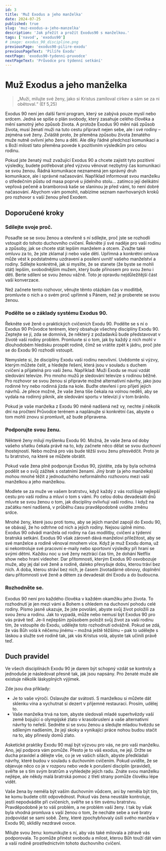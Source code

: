 ```yaml
---
id: 3
title: 'Muž Exodus a jeho manželka'
date: 2024-07-25
published: true
slug: 'muz-exodus-a-jeho-manzelka'
description: 'Jak přežít a prožít Exodus90 s manželkou.'
tags: ['navod', 'exodus90']
# image: exodus_90_discipline.png
previousPage: 'exodus90-pilire-exodu'
previousPageText: 'Pilíře Exodu'
nextPage: 'exodus90-tydenni-pruvodce'
nextPageText: 'Průvodce pro týdenní setkání'
---
```


# Muž Exodus a jeho manželka

> „Muži, milujte své ženy, jako si Kristus zamiloval církev a sám se za ni obětoval.“ (Ef 5,25)

Exodus 90 není jen další farní program, který se zabývá pouze myslí nebo srdcem. Jedná se spíše o plán svobody, který zasahuje celého člověka a mění samotný jeho způsob života. A protože Exodus 90 mění náš způsob života, musí ženatí muži na tuto cestu připravit nejen sebe, ale i své rodiny – zejména své ženy. Zvláště proto, že přeměna způsobu života ženatého muže nutně ovlivní jeho ženu a děti. Ale díky řádné předchozí komunikaci a s Boží milostí tato přeměna povede k pozitivním výsledkům pro celou rodinu.

Pokud jste ženatý muž zvažující Exodus 90 a chcete zajistit tyto pozitivní výsledky, budete potřebovat
před výzvou věnovat nezbytný čas komunikaci se svou ženou. Řádná komunikace neznamená jen správný druh komunikace, ale i správné načasování. Například informovat svou manželku o středečním půstu od masa poprvé u jídelního stolu... zatímco její delikátní vepřová pečeně a bramborová kaše se slaninou je před vámi, to není dobré načasování. Abychom vám pomohli, nabízíme seznam navrhovaných kroků pro rozhovor s vaší ženou před Exodem.

## Doporučené kroky

### Sdílejte svoje proč.

Posaďte se se svou ženou a otevřeně s ní sdílejte, proč jste se rozhodli vstoupit do tohoto duchovního cvičení. Řekněte jí své naděje pro vaši rodinu a způsoby, jak se chcete stát lepším manželem a otcem. Zvažte také omluvu za to, že jste zklamal ji nebo vaše děti. Upřímná a konkrétní omluva může vést k podstatnému uzdravení a posílení uvnitř vašeho manželství a rodiny. Sdílejte konkrétně, jak si myslíte, že se stanete (že byste se mohli stát) lepším, svobodnějším mužem, který bude přínosem pro svou ženu i děti. Berte sdílení se svou ženou vážně. Toto je opravdu nejdůležitější část vaší konverzace.

Než začnete tento rozhovor, věnujte těmto otázkám čas v modlitbě, promluvte o nich a o svém proč upřímně s Pánem, než je proberete se svou ženou.

### Podělte se o základy systému Exodus 90.

Řekněte své ženě o praktických cvičeních Exodu 90. Podělte se s ní o Exodus 90 Průvodce terénem, který obsahuje všechny disciplíny Exodu 90. Zeptejte se jí, zda se domnívá, že některý z požadavků bude představovat v životě vaší rodiny problém. Promluvte si o tom, jak by každý z nich mohl v dlouhodobém hledisku prospět rodině, čímž se vrátíte zpět k jádru, proč jste se do Exodu 90 rozhodli vstoupit.

Nemyslete si, že disciplíny Exodu vaši rodinu neovlivní. Uvědomte si výzvy, kterým můžete čelit, a hledejte řešení, která jsou v souladu s duchem cvičení a přijatelná pro vaši ženu. Například: Muži Exodu se musí vzdát sledování televize. Pro mnoho mužů je sledování televize s rodinou běžné. Pro rozhovor se svou ženou si připravte možné alternativní návrhy, jako jsou rodinné hry nebo rodinná jízda na kole. Buďte otevřeni i pro přijetí jejích návrhů. Je přece možné, že vaše žena tiše čekala na volnou neděli, aby se vydala na rodinný piknik, ale sledování sportu v televizi jí v tom bránilo.

Pokud je vaše manželka z Exodu 90 méně nadšená než vy, nechte jí několik dní na pročtení Průvodce terénem a naplánujte si konkrétní čas, abyste o tom mohli znovu si promluvit, až bude připravena.

### Podporujte svou ženu.

Některé ženy milují myšlenku Exodu 90. Možná, že vaše žena od doby vašeho sňatku čekala právě na to, kdy začnete něco dělat se svou duchovní lhostejností. Nebo možná pro vás bude těžší svou ženu přesvědčit. Proto je tu bratrstvo, na které se můžete obrátit.

Pokud vaše žena plně podporuje Exodus 90, zjistěte, zda by byla ochotná podělit se o svůj zážitek s ostatními ženami. Jiný bratr (a jeho manželka) mohou mnohé těžit z jednoduchého neformálního rozhovoru mezi vaší manželkou a jeho manželkou.

Modlete se za muže ve vašem bratrstvu, když každý z vás rozlišuje nejlepší cestu pro vaši rodinu a mluví o tom s vámi. Po celou dobu devadesáti dnů mluvte se svou ženou o tom, jak disciplíny ovlivňují vaši rodinu. I když na začátku není nadšená, v průběhu času pravděpodobně uvidíte změnu srdce.

Mnohé ženy, které jsou proti tomu, aby se jejich manžel zapojil do Exodu 90, se obávají, že ho odtrhne od nich a jejich rodiny. Nejsou úplně mimo. Exodus 90 odvádí manžela od rodiny na čas modlitby, cvičení a týdenní bratrská setkání. Exodus 90 však zároveň dává manželovi příležitost, aby se své manželce a rodině věnoval mnohem více. Když je muž Exodu doma, už si nekontroluje své pracovní e-maily nebo sportovní výsledky
při hraní se svými dětmi. Každou noc u své ženy neztrácí čas tím, že dohání Netflix show nebo hraní videoher. Dar přítomnosti, kterým Exodus 90 osvobozuje muže, aby jej dal své ženě a rodině, daleko převyšuje dobu, kterou tráví bez nich. A doba, kterou stráví bez nich, je časem životadárné obnovy, doplnění daru přítomnosti své ženě a dětem za devadesát dní Exodu a do budoucna.

### Rozhodněte se.

Exodus 90 není pro každého člověka v každém okamžiku jeho života. To rozhodnutí je jen mezi vámi a Bohem s ohledem na duchovní pohodu celé rodiny. Písmo jasně ukazuje, že jste povoláni, abyste svůj život položili za svou ženu a rodinu. Jak to vypadá, může nebo nemusí být Exodus 90 pro vás právě teď. Je-li nejlepším způsobem položit svůj život za vaši rodinu tím, že vstoupíte do Exodu, udělejte toto rozhodnutí odvážně. Pokud se zdá, že vás Bůh volá k něčemu jinému – možná ještě těžšímu – pak to udělejte s láskou a služte své rodině tak, jak vás Kristus volá, abyste tak učinili právě teď.

## Duch pravidel

Ve všech disciplínách Exodu 90 je darem být schopný vzdát se kontroly a jednoduše je následovat přesně tak, jak jsou napsány.
Pro ženaté muže ale existuje několik láskyplných výjimek.

Zde jsou dva příklady:​

- Je to vaše výročí. Oslavujte dar svátosti. S manželkou si můžete dát sklenku vína a vychutnat si dezert v příjemné restauraci. Prosím, udělej to.
- Vaše manželka trvá na tom, abyste sledovali mladé superhvězdy vaší země bojující o olympijské zlato v krasobruslení a vaše alternativní návrhy to neřeší. Sedněte si se svou ženou a sledujte mladou hvězdu se sdíleným nadšením, že její skoky a vynikající práce nohou budou stačit na to, aby přinesly domů zlato.

Asketické praktiky Exodu 90 mají být výzvou pro vás, ne pro vaši manželku. Ano, její podpora vám pomůže. Přesto je to váš exodus, ne její. Držte se ducha pravidel a dělejte vše, co je ve vašich silách, abyste předkládali návrhy, které budou v souladu s duchovním cvičením. Pokud uvidíte, že se objevuje něco co je v rozporu nebo vede k porušení disciplín (pravidel), svěřte se s tím svým bratrům a vyhledejte jejich radu. Znáte svou manželku nejlépe, ale někdy malá bratrská pomoc z třetí strany pomůže člověku lépe vidět.

Vaše žena by neměla být vaším duchovním vůdcem, ani by neměla být tím, ke komu budete cítit odpovědnost. Pokud vás žena neustále kontroluje, jestli nepodvádíte při cvičeních, svěřte se s tím svému bratrstvu. Pravděpodobně je to váš problém, a ne problém vaší ženy. I tak by však byla vhodná promluva s vaší ženou o tom, že necháte sebe a své bratry zodpovídat se sami sobě. Ženy, které zpochybňovaly úsilí svého manžela v Exodu 90, sklidily nezdravé ovoce.

Milujte svou ženu: komunikujte s ní, aby vás také milovala a zdravě vás podporovala. To pomůže přinést svobodu a milost, kterou Bůh touží dát vám a vaší rodině prostřednictvím tohoto duchovního cvičení.
